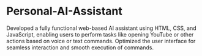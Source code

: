 # Personal-AI-Assistant
Developed a fully functional web-based AI assistant using HTML, CSS, and JavaScript, enabling users to perform tasks like opening YouTube or other actions based on voice or text commands. Optimized the user interface for seamless interaction and smooth execution of commands.
